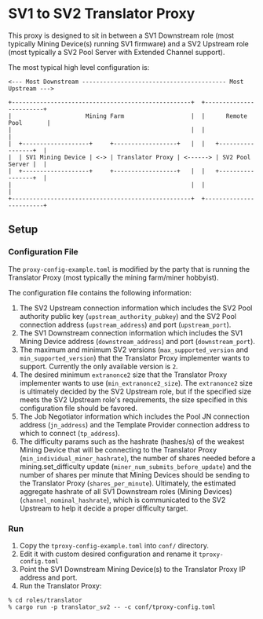 # SV1 to SV2 Translator Proxy
This proxy is designed to sit in between a SV1 Downstream role (most typically Mining Device(s)
running SV1 firmware) and a SV2 Upstream role (most typically a SV2 Pool Server with Extended
Channel support).

The most typical high level configuration is:

```
<--- Most Downstream ----------------------------------------- Most Upstream --->

+---------------------------------------------------+  +------------------------+
|                     Mining Farm                   |  |      Remote Pool       |
|                                                   |  |                        |
|  +-------------------+     +------------------+   |  |   +-----------------+  |
|  | SV1 Mining Device | <-> | Translator Proxy | <------> | SV2 Pool Server |  |
|  +-------------------+     +------------------+   |  |   +-----------------+  |
|                                                   |  |                        |
+---------------------------------------------------+  +------------------------+

```

## Setup
### Configuration File
The `proxy-config-example.toml` is modified by the party that is running the Translator Proxy (most
typically the mining farm/miner hobbyist).

The configuration file contains the following information:

1. The SV2 Upstream connection information which includes the SV2 Pool authority public key 
   (`upstream_authority_pubkey`) and the SV2 Pool connection address (`upstream_address`) and port
   (`upstream_port`).
1. The SV1 Downstream connection information which includes the SV1 Mining Device address
   (`downstream_address`) and port (`downstream_port`).
1. The maximum and minimum SV2 versions (`max_supported_version` and `min_supported_version`) that
   the Translator Proxy implementer wants to support. Currently the only available version is `2`.
1. The desired minimum `extranonce2` size that the Translator Proxy implementer wants to use
   (`min_extranonce2_size`). The `extranonce2` size is ultimately decided by the SV2 Upstream role,
   but if the specified size meets the SV2 Upstream role's requirements, the size specified in this
   configuration file should be favored.
1. The Job Negotiator information which includes the Pool JN connection address (`jn_address`) and the Template Provider connection address to which to connect (`tp_address`).
1. The difficulty params such as the hashrate (hashes/s) of the weakest Mining Device that will be connecting to the Translator Proxy (`min_individual_miner_hashrate`), the number of shares needed before a mining.set_difficulty update (`miner_num_submits_before_update`) and the number of shares per minute that Mining Devices should be sending to the Translator Proxy (`shares_per_minute`). Ultimately, the estimated aggregate hashrate of all SV1 Downstream roles (Mining
   Devices) (`channel_nominal_hashrate`), which is communicated to the SV2 Upstream to help it decide a proper difficulty target.

### Run
1. Copy the `tproxy-config-example.toml` into `conf/` directory.
2. Edit it with custom desired configuration and rename it `tproxy-config.toml`
3. Point the SV1 Downstream Mining Device(s) to the Translator Proxy IP address and port.
4. Run the Translator Proxy:

```
% cd roles/translator
% cargo run -p translator_sv2 -- -c conf/tproxy-config.toml
```
